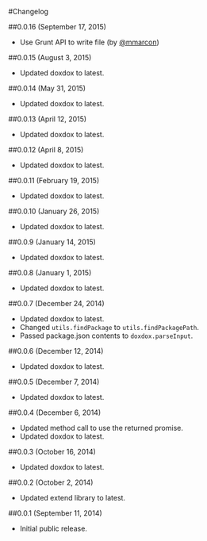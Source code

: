 #Changelog

##0.0.16 (September 17, 2015)

- Use Grunt API to write file (by [@mmarcon](https://github.com/mmarcon))

##0.0.15 (August 3, 2015)

- Updated doxdox to latest.

##0.0.14 (May 31, 2015)

- Updated doxdox to latest.

##0.0.13 (April 12, 2015)

- Updated doxdox to latest.

##0.0.12 (April 8, 2015)

- Updated doxdox to latest.

##0.0.11 (February 19, 2015)

- Updated doxdox to latest.

##0.0.10 (January 26, 2015)

- Updated doxdox to latest.

##0.0.9 (January 14, 2015)

- Updated doxdox to latest.

##0.0.8 (January 1, 2015)

- Updated doxdox to latest.

##0.0.7 (December 24, 2014)

- Updated doxdox to latest.
- Changed `utils.findPackage` to `utils.findPackagePath`.
- Passed package.json contents to `doxdox.parseInput`.

##0.0.6 (December 12, 2014)

- Updated doxdox to latest.

##0.0.5 (December 7, 2014)

- Updated doxdox to latest.

##0.0.4 (December 6, 2014)

- Updated method call to use the returned promise.
- Updated doxdox to latest.

##0.0.3 (October 16, 2014)

- Updated doxdox to latest.

##0.0.2 (October 2, 2014)

- Updated extend library to latest.

##0.0.1 (September 11, 2014)

- Initial public release.
